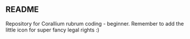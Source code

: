 ## README

Repository for Corallium rubrum coding - beginner. Remember to add the little icon for super fancy legal rights :)